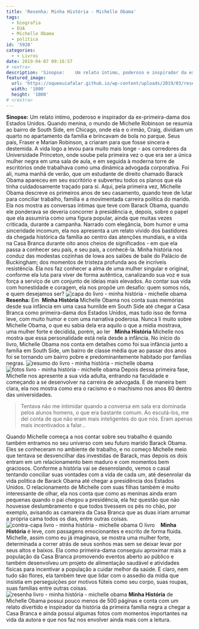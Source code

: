 ```yaml
---
title: 'Resenha: Minha História - Michelle Obama'
tags:
  - biografia
  - EUA
  - Michelle Obama
  - politica
id: '5928'
categories:
  - - Livros
date: 2019-04-07 09:16:57
# <extra>
description: 'Sinopse:    Um relato íntimo, poderoso e inspirador da ex-primeira-dama dos Estados Unidos. Quando menina, o mundo de Michelle Robinson se resumia ao bairro de South Side, em Chicago, onde ela e o irmão, Craig, dividiam um quarto no apartamento da família e brincavam de bola no parque. Seus pais, Fraser e Marian Robinson, a criaram para que fosse sincera e destemida. A vida logo a levou para muito mais longe &#8211; aos corredores da Universidade Princeton, onde soube pela primeira vez o que era ser a única mulher negra em uma sala de aula, e em seguida à moderna torre de escritórios onde trabalhava como uma dinâmica advogada corporativa. Foi ali, numa manhã de verão, que um estudante de direito chamado Barack Obama apareceu em seu escritório e subverteu todos os planos que ela tinha cuidadosamente traçado para si. Aqui, &hellip;'
featured_image: 
  url: 'https://oqueeuiafalar.github.io/wp-content/uploads/2019/03/resenha-livro-minha-história-michelle-obama.jpg'
  width: '1000'
  height: '1000'
# </extra>
---
```


**Sinopse:** Um relato íntimo, poderoso e inspirador da ex-primeira-dama dos Estados Unidos. Quando menina, o mundo de Michelle Robinson se resumia ao bairro de South Side, em Chicago, onde ela e o irmão, Craig, dividiam um quarto no apartamento da família e brincavam de bola no parque. Seus pais, Fraser e Marian Robinson, a criaram para que fosse sincera e destemida. A vida logo a levou para muito mais longe - aos corredores da Universidade Princeton, onde soube pela primeira vez o que era ser a única mulher negra em uma sala de aula, e em seguida à moderna torre de escritórios onde trabalhava como uma dinâmica advogada corporativa. Foi ali, numa manhã de verão, que um estudante de direito chamado Barack Obama apareceu em seu escritório e subverteu todos os planos que ela tinha cuidadosamente traçado para si. Aqui, pela primeira vez, Michelle Obama descreve os primeiros anos de seu casamento, quando teve de lutar para conciliar trabalho, família e a movimentada carreira política do marido. Ela nos mostra as conversas íntimas que teve com Barack Obama, quando ele ponderava se deveria concorrer à presidência e, depois, sobre o papel que ela assumiria como uma figura popular, ainda que muitas vezes criticada, durante a campanha. Narrado com elegância, bom humor e uma sinceridade incomum, ela nos apresenta a um relato vívido dos bastidores da chegada histórica da família ao centro das atenções mundiais, e a vida na Casa Branca durante oito anos cheios de significados - em que ela passa a conhecer seu país, e seu país, a conhecê-la. Minha história nos conduz das modestas cozinhas de Iowa aos salões de baile do Palácio de Buckingham; dos momentos de tristeza profunda aos de incríveis resistência. Ela nos faz conhecer a alma de uma mulher singular e original, conforme ela luta para viver de forma autêntica, canalizando sua voz e sua força a serviço de um conjunto de ideias mais elevados. Ao contar sua vida com honestidade e coragem, ela nos propõe um desafio: quem somos nós, e quem desejamos ser? ![capa do livro - minha história - michelle obama](/wp-content/uploads/2019/03/capa-livro-minha-história-michelle-obama.jpg "capa do livro - minha história - michelle obama") **Resenha:** Em  **Minha História** Michelle Obama nos conta suas memórias desde sua infância em uma casa humilde em South Side até chegar a Casa Branca como primeira-dama dos Estados Unidos, mas tudo isso de forma leve, com muito humor e com uma narrativa poderosa. Nunca li muito sobre Michelle Obama, o que eu sabia dela era aquilo o que a mídia mostrava, uma mulher forte e decidida, porém, ao ler   **Minha História** Michelle nos mostra que essa personalidade está nela desde a infância. No início do livro, Michelle Obama nos conta em detalhes como foi sua infância junto a família em South Side, um bairro de classe média que ao passar dos anos foi se tornando um bairro pobre e predominantemente habitado por famílias negras. ![resumo do livro - minha história - michelle obama](/wp-content/uploads/2019/03/resumo-livro-minha-história-michelle-obama.jpg "resumo do livro - minha história - michelle obama") ![fotos livro - minha história - michelle obama](/wp-content/uploads/2019/03/fotos-livro-minha-história-michelle-obama.jpg "fotos livro - minha história - michelle obama") Depois dessa primeira fase, Michelle nos apresente a sua vida adulta, entrando na faculdade e começando a se desenvolver na carreira de advogada. E de maneira bem clara, ela nos mostra como era o racismo e o machismo nos anos 80 dentro das universidades.

> Tentava não me intimidar quando a conversa em sala era dominada pelos alunos homens, o que era bastante comum. Ao escutá-los, me dei conta de que não eram mais inteligentes do que nós. Eram apenas mais incentivados a falar...

Quando Michelle começa a nos contar sobre seu trabalho é quando também entramos no seu universo com seu futuro marido Barack Obama. Eles se conheceram no ambiente de trabalho, e no começo Michelle meio que tentava se desvencilhar das investidas de Barack, mas depois os dois entram em um relacionamento bem maduro e com momentos bem graciosos. Conforme a história vai se desenrolando, vemos o casal tentando conciliar suas vontades com a vida de cada um, até desenrolar da vida politica de Barack Obama até chegar a presidência dos Estados Unidos. O relacionamento de Michelle com suas filhas também é muito interessante de olhar, ela nos conta que como as meninas ainda eram pequenas quando o pai chegou a presidência, ela fez questão que não houvesse deslumbramento e que todos tivessem os pés no chão, por exemplo, avisando as camareira da Casa Branca que as duas iriam arrumar a própria cama todos os dias, entre outras coisas. ![contra-capa livro - minha história - michelle obama](/wp-content/uploads/2019/03/contra-capa-livro-minha-história-michelle-obama.jpg "contra-capa livro - minha história - michelle obama") O livro    **Minha História** é leve, com passagens emocionantes e escrito de forma fluida. Michelle, assim como eu já imaginava, se mostra uma mulher forte, determinada a correr atrás de seus sonhos mas sem se deixar levar por seus altos e baixos. Ela como primeira-dama conseguiu aproximar mais a população da Casa Branca promovendo eventos aberto ao público e também desenvolveu um projeto de alimentação saudável e atividades físicas para incentivar a população a cuidar melhor da saúde. E claro, nem tudo são flores, ela também teve que lidar com o assedio da mídia que insistia em perseguições por motivos fúteis como seu corpo, suas roupas, suas famílias entre outras coisas. ![resenha livro - minha história - michelle obama](/wp-content/uploads/2019/03/resenha-livro-minha-história-michelle-obama.jpg "resenha livro - minha história - michelle obama") **Minha História** de Michelle Obama possui pouco menos de 500 páginas e conta com um relato divertido e inspirador da história da primeira família negra a chegar a Casa Branca e ainda possui algumas fotos com momentos importantes na vida da autora e que nos faz nos envolver ainda mais com a leitura.
